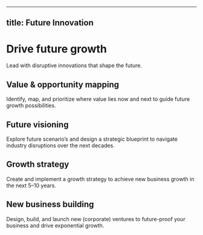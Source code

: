 ___

title: Future Innovation
---

# Drive future growth

Lead with disruptive innovations that shape the future.

## Value & opportunity mapping

Identify, map, and prioritize where value lies now and next to guide future growth possibilities.

## Future visioning

Explore future scenario’s and design a strategic blueprint to navigate industry disruptions over the next decades.

## Growth strategy

Create and implement a growth strategy to achieve new business growth in the next 5–10 years.

## New business building

Design, build, and launch new (corporate) ventures to future-proof your business and drive exponential growth.